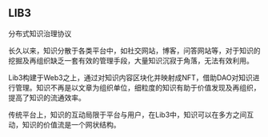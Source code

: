 ## LIB3

分布式知识治理协议

长久以来，知识分散于各类平台中，如社交网站，博客，问答网站等，对于知识的挖掘及再组织缺乏一套有效的管理手段，大量知识沉寂于角落，无法有效利用。

Lib3构建于Web3之上，通过对知识内容区块化并映射成NFT，借助DAO对知识进行管理。知识不再是以文章为组织单位，细粒度的知识有助于价值发现及再组织，提高了知识的流通效率。

传统平台上，知识的互动局限于平台与用户，在Lib3中，知识可以在多方之间互动，知识的价值流是一个网状结构。
